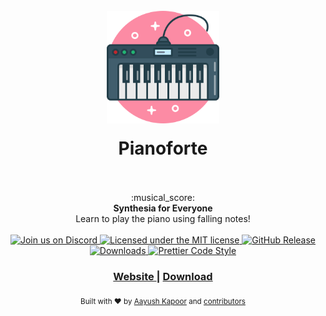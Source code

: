 <h1 align="center">
    <br>
    <a href="https://github.com/procliveteem/pianoforte">
      <img src="./assets/icons/256x256.png" alt="Pianoforte" width="180" style="margin-bottom: 1rem">
    </a>
    <br> Pianoforte
    <br>
    <br>
  </h1>
  
  <div align="center">
    :musical_score:
  </div>
  <div align="center">
    <strong>Synthesia for Everyone</strong>
  </div>
  <div align="center">
    Learn to play the piano using falling notes!
  </div>
  
  <br>
  
  <div align="center">
    <!-- Discord -->
    <a href="https://discord.gg/gtgtvnQ">
        <img src="https://img.shields.io/badge/Chat%20with%20Us-Discord-blue.svg?logo=discord&style=for-the-badge" alt="Join us on Discord" />
    </a>
    <!-- License -->
    <a href="https://github.com/procliveteem/pianoforte/releases">
      <img src="https://img.shields.io/github/license/procliveteem/pianoforte.svg?style=for-the-badge" alt="Licensed under the MIT license" />
    </a>
    <!-- Release Version -->
    <a href="https://github.com/procliveteem/pianoforte/releases">
      <img src="https://img.shields.io/github/release-pre/procliveteem/pianoforte.svg?style=for-the-badge" alt="GitHub Release" />
    </a>
    <!-- Total Downloads -->
    <a href="https://codecov.io/github/choojs/choo">
      <img src="https://img.shields.io/github/downloads/procliveteem/pianoforte/total.svg?style=for-the-badge" alt="Downloads" />
    </a>
    <!-- Code Style -->
    <a href="https://github.com/prettier/prettier">
      <img src="https://img.shields.io/badge/code_style-prettier-ff69b4.svg?style=flat-square" alt="Prettier Code Style" />
    </a>
  </div>
  
  <div align="center">
    <h3>
      <a href="https://procliveteem.github.io/pianoforte">
        Website
      </a>
      <span> | </span>
      <a href="https://github.com/procliveteem/pianoforte/releases">
        Download
      </a>
    </h3>
  </div>
  
  <div align="center">
    <sub>Built with ❤︎ by
      <a href="https://github.com/xeoneux">Aayush Kapoor</a> and
      <a href="https://github.com/procliveteem/pianoforte/graphs/contributors">
        contributors
      </a>
  </div>
  

